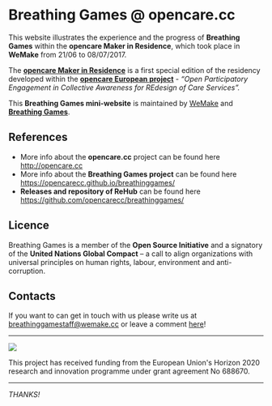 # Breathing Games @ opencare.cc
This website illustrates the experience and the progress of <b>Breathing Games</b> within the <b>opencare Maker in Residence</b>, which took place in <b>WeMake</b> from 21/06 to 08/07/2017.

The <b>[opencare Maker in Residence](http://wemake.cc/opencare/maker-in-residence-en/)</b> is a first special edition of the residency developed within the <b>[opencare European project](http://opencare.cc)</b> - <i>“Open Participatory Engagement in Collective Awareness for REdesign of Care Services”.</i>

This <b>Breathing Games mini-website</b> is maintained by [WeMake](http://wemake.cc/) and <b>[Breathing Games](https://opencarecc.github.io/breathinggames/)</b>.

## References
* More info about the <b>opencare.cc</b> project can be found here <http://opencare.cc>
* More info about the <b>Breathing Games project</b> can be found here <https://opencarecc.github.io/breathinggames/>
* <b>Releases and repository of ReHub</b> can be found here <https://github.com/opencarecc/breathinggames/>

## Licence
Breathing Games is a member of the <b>Open Source Initiative</b> and a signatory of the <b>United Nations Global Compact</b> – a call to align organizations with universal principles on human rights, labour, environment and anti-corruption.

## Contacts

If you want to can get in touch with us please write us at [breathinggamestaff@wemake.cc](breathinggamestaff@wemake.cc) or leave a comment [here](https://disqus.com/home/forums/breathing-games/)!

-----

![](https://github.com/opencarecc/OpenCarePlaybook/blob/master/OC-img_logo_ce-en-rvb-hr.jpg)

This project has received funding from the European Union's Horizon 2020 research and innovation programme under grant agreement No 688670.

-----

*THANKS!*
